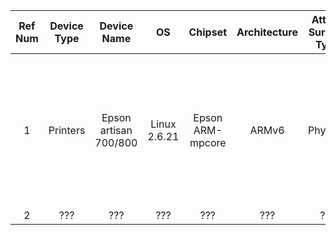 | Ref Num | Device Type | Device Name | OS | Chipset | Architecture | Attack Surface Type | Exploit Type | Exploit Summary | Notes | Access Gained | Other Affected |Constraints | Links | Submitted by |
|:---:|:---:|:---:|:---:|:---:|:---:|:---:|:---:|:---:|:---:|:---:|:---:|:---:|:---:|:---:|
| 1 | Printers | Epson artisan 700/800 | Linux 2.6.21 | Epson ARM-mpcore | ARMv6 | Physical | UART | The Epson Artisan 700/800 series printers feature a UART shell which is accessible via the pinout on the board without authentication. | None | root | Other artisan 700/800 series.  | Physical access to board | https://www.exploitee.rs/index.php/Epson_Artisan_700/800 | SOS |
| 2 | ??? | ??? | ??? | ??? | ??? | ??? | ??? | ??? | ??? | ??? | ??? | ??? | ??? | ??? |
